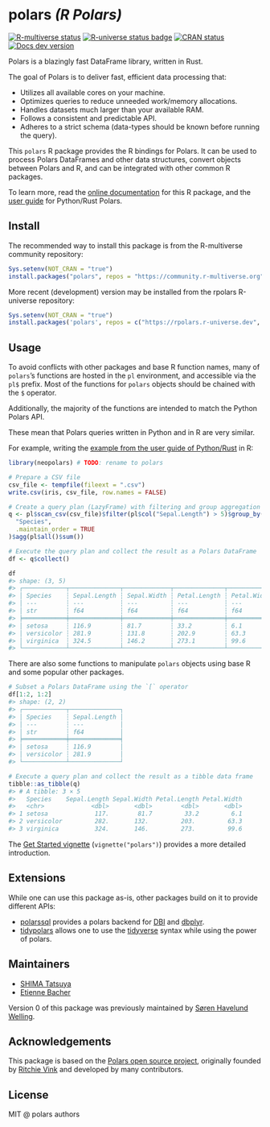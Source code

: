 
<!-- README.md is generated from README.Rmd. Please edit that file -->

# polars *(R Polars)*

<!-- TODO: add link to discord -->

<!-- badges: start -->

[![R-multiverse
status](https://img.shields.io/badge/dynamic/json?url=https%3A%2F%2Fcommunity.r-multiverse.org%2Fapi%2Fpackages%2Fpolars&query=%24.Version&label=r-multiverse)](https://community.r-multiverse.org/polars)
[![R-universe status
badge](https://rpolars.r-universe.dev/badges/polars)](https://rpolars.r-universe.dev)
[![CRAN
status](https://www.r-pkg.org/badges/version/polars)](https://CRAN.R-project.org/package=polars)
[![Docs dev
version](https://img.shields.io/badge/docs-dev-blue.svg)](https://pola-rs.github.io/r-polars)
<!-- badges: end -->

Polars is a blazingly fast DataFrame library, written in Rust.

The goal of Polars is to deliver fast, efficient data processing that:

- Utilizes all available cores on your machine.
- Optimizes queries to reduce unneeded work/memory allocations.
- Handles datasets much larger than your available RAM.
- Follows a consistent and predictable API.
- Adheres to a strict schema (data-types should be known before running
  the query).

This `polars` R package provides the R bindings for Polars. It can be
used to process Polars DataFrames and other data structures, convert
objects between Polars and R, and can be integrated with other common R
packages.

To learn more, read the [online
documentation](https://pola-rs.github.io/r-polars/) for this R package,
and the [user guide](https://docs.pola.rs/) for Python/Rust Polars.

## Install

The recommended way to install this package is from the R-multiverse
community repository:

``` r
Sys.setenv(NOT_CRAN = "true")
install.packages("polars", repos = "https://community.r-multiverse.org")
```

More recent (development) version may be installed from the rpolars
R-universe repository:

``` r
Sys.setenv(NOT_CRAN = "true")
install.packages('polars', repos = c("https://rpolars.r-universe.dev", "https://cloud.r-project.org"))
```

<!-- TODO: link to the installation vignette -->

## Usage

To avoid conflicts with other packages and base R function names, many
of `polars`’s functions are hosted in the `pl` environment, and
accessible via the `pl$` prefix. Most of the functions for `polars`
objects should be chained with the `$` operator.

Additionally, the majority of the functions are intended to match the
Python Polars API.

These mean that Polars queries written in Python and in R are very
similar.

For example, writing the [example from the user guide of
Python/Rust](https://docs.pola.rs/#example) in R:

``` r
library(neopolars) # TODO: rename to polars

# Prepare a CSV file
csv_file <- tempfile(fileext = ".csv")
write.csv(iris, csv_file, row.names = FALSE)

# Create a query plan (LazyFrame) with filtering and group aggregation
q <- pl$scan_csv(csv_file)$filter(pl$col("Sepal.Length") > 5)$group_by(
  "Species",
  .maintain_order = TRUE
)$agg(pl$all()$sum())

# Execute the query plan and collect the result as a Polars DataFrame
df <- q$collect()

df
#> shape: (3, 5)
#> ┌────────────┬──────────────┬─────────────┬──────────────┬─────────────┐
#> │ Species    ┆ Sepal.Length ┆ Sepal.Width ┆ Petal.Length ┆ Petal.Width │
#> │ ---        ┆ ---          ┆ ---         ┆ ---          ┆ ---         │
#> │ str        ┆ f64          ┆ f64         ┆ f64          ┆ f64         │
#> ╞════════════╪══════════════╪═════════════╪══════════════╪═════════════╡
#> │ setosa     ┆ 116.9        ┆ 81.7        ┆ 33.2         ┆ 6.1         │
#> │ versicolor ┆ 281.9        ┆ 131.8       ┆ 202.9        ┆ 63.3        │
#> │ virginica  ┆ 324.5        ┆ 146.2       ┆ 273.1        ┆ 99.6        │
#> └────────────┴──────────────┴─────────────┴──────────────┴─────────────┘
```

There are also some functions to manipulate `polars` objects using base
R and some popular other packages.

``` r
# Subset a Polars DataFrame using the `[` operator
df[1:2, 1:2]
#> shape: (2, 2)
#> ┌────────────┬──────────────┐
#> │ Species    ┆ Sepal.Length │
#> │ ---        ┆ ---          │
#> │ str        ┆ f64          │
#> ╞════════════╪══════════════╡
#> │ setosa     ┆ 116.9        │
#> │ versicolor ┆ 281.9        │
#> └────────────┴──────────────┘

# Execute a query plan and collect the result as a tibble data frame
tibble::as_tibble(q)
#> # A tibble: 3 × 5
#>   Species    Sepal.Length Sepal.Width Petal.Length Petal.Width
#>   <chr>             <dbl>       <dbl>        <dbl>       <dbl>
#> 1 setosa             117.        81.7         33.2         6.1
#> 2 versicolor         282.       132.         203.         63.3
#> 3 virginica          324.       146.         273.         99.6
```

The [Get Started
vignette](https://pola-rs.github.io/r-polars/vignettes/polars.html)
(`vignette("polars")`) provides a more detailed introduction.

## Extensions

While one can use this package as-is, other packages build on it to
provide different APIs:

- [polarssql](https://rpolars.github.io/r-polarssql/) provides a polars
  backend for [DBI](https://dbi.r-dbi.org/) and
  [dbplyr](https://dbplyr.tidyverse.org/).
- [tidypolars](https://tidypolars.etiennebacher.com/) allows one to use
  the [tidyverse](https://www.tidyverse.org/) syntax while using the
  power of polars.

## Maintainers

- [SHIMA Tatsuya](https://github.com/eitsupi)
- [Etienne Bacher](https://github.com/etiennebacher)

Version 0 of this package was previously maintained by [Søren Havelund
Welling](https://github.com/sorhawell).
<!-- TODO: link to the v0 branch -->

## Acknowledgements

This package is based on the [Polars open source
project](https://github.com/pola-rs/polars), originally founded by
[Ritchie Vink](https://github.com/ritchie46) and developed by many
contributors.

## License

MIT @ polars authors
